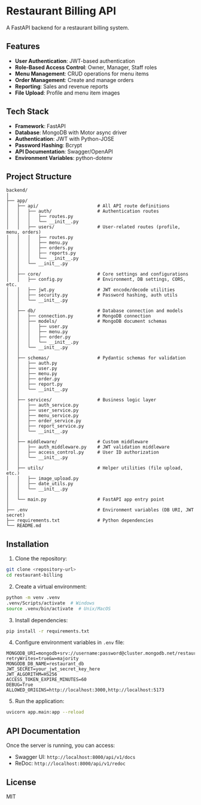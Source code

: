 # Restaurant Billing API

A FastAPI backend for a restaurant billing system.

## Features

- **User Authentication**: JWT-based authentication
- **Role-Based Access Control**: Owner, Manager, Staff roles
- **Menu Management**: CRUD operations for menu items
- **Order Management**: Create and manage orders
- **Reporting**: Sales and revenue reports
- **File Upload**: Profile and menu item images

## Tech Stack

- **Framework**: FastAPI
- **Database**: MongoDB with Motor async driver
- **Authentication**: JWT with Python-JOSE
- **Password Hashing**: Bcrypt
- **API Documentation**: Swagger/OpenAPI
- **Environment Variables**: python-dotenv

## Project Structure

```
backend/
│
├── app/
│   ├── api/                      # All API route definitions
│   │   ├── auth/                 # Authentication routes
│   │   │   ├── routes.py
│   │   │   └── __init__.py
│   │   ├── users/                # User-related routes (profile, menu, orders)
│   │   │   ├── routes.py
│   │   │   ├── menu.py
│   │   │   ├── orders.py
│   │   │   ├── reports.py
│   │   │   └── __init__.py
│   │   └── __init__.py
│   │
│   ├── core/                     # Core settings and configurations
│   │   ├── config.py             # Environment, DB settings, CORS, etc.
│   │   ├── jwt.py                # JWT encode/decode utilities
│   │   ├── security.py           # Password hashing, auth utils
│   │   └── __init__.py
│   │
│   ├── db/                       # Database connection and models
│   │   ├── connection.py         # MongoDB connection
│   │   ├── models/               # MongoDB document schemas
│   │   │   ├── user.py
│   │   │   ├── menu.py
│   │   │   ├── order.py
│   │   │   └── __init__.py
│   │   └── __init__.py
│   │
│   ├── schemas/                  # Pydantic schemas for validation
│   │   ├── auth.py
│   │   ├── user.py
│   │   ├── menu.py
│   │   ├── order.py
│   │   ├── report.py
│   │   └── __init__.py
│   │
│   ├── services/                 # Business logic layer
│   │   ├── auth_service.py
│   │   ├── user_service.py
│   │   ├── menu_service.py
│   │   ├── order_service.py
│   │   ├── report_service.py
│   │   └── __init__.py
│   │
│   ├── middleware/               # Custom middleware
│   │   ├── auth_middleware.py    # JWT validation middleware
│   │   ├── access_control.py     # User ID authorization
│   │   └── __init__.py
│   │
│   ├── utils/                    # Helper utilities (file upload, etc.)
│   │   ├── image_upload.py
│   │   ├── date_utils.py
│   │   └── __init__.py
│   │
│   └── main.py                   # FastAPI app entry point
│
├── .env                          # Environment variables (DB URI, JWT secret)
├── requirements.txt              # Python dependencies
└── README.md
```

## Installation

1. Clone the repository:
```bash
git clone <repository-url>
cd restaurant-billing
```

2. Create a virtual environment:
```bash
python -m venv .venv
.venv/Scripts/activate  # Windows
source .venv/bin/activate  # Unix/MacOS
```

3. Install dependencies:
```bash
pip install -r requirements.txt
```

4. Configure environment variables in `.env` file:
```
MONGODB_URI=mongodb+srv://username:password@cluster.mongodb.net/restaurant_db?retryWrites=true&w=majority
MONGODB_DB_NAME=restaurant_db
JWT_SECRET=your_jwt_secret_key_here
JWT_ALGORITHM=HS256
ACCESS_TOKEN_EXPIRE_MINUTES=60
DEBUG=True
ALLOWED_ORIGINS=http://localhost:3000,http://localhost:5173
```

5. Run the application:
```bash
uvicorn app.main:app --reload
```

## API Documentation

Once the server is running, you can access:
- Swagger UI: `http://localhost:8000/api/v1/docs`
- ReDoc: `http://localhost:8000/api/v1/redoc`

## License

MIT
